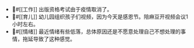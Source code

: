 - #[[工作]] 出版资格考试由于疫情取消了。
- #[[育儿]] 幼儿园组织孩子们视频，因为今天是感恩节。陪麻豆开视频会议1小时左右。
- #[[情绪]] 最近情绪有些低落，总体原因还是不愿意处理自己不想处理的事情，拖延导致了这种感觉。
